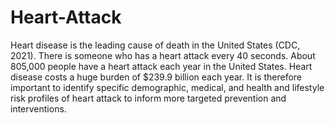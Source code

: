 # Heart-Attack

Heart disease is the leading cause of death in the United States (CDC, 2021). There is someone who has a heart attack every 40 seconds. About 805,000 people have a heart attack each year in the United States. Heart disease costs a huge burden of $239.9 billion each year. It is therefore important to identify specific demographic, medical, and health and lifestyle risk profiles of heart attack to inform more targeted prevention and interventions.
